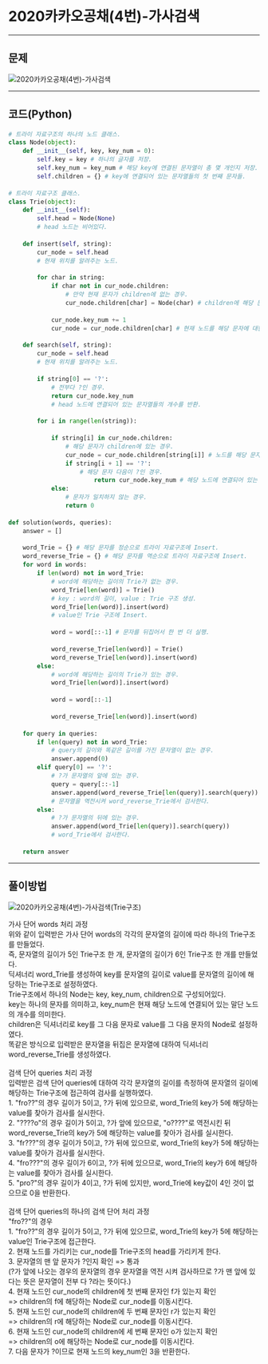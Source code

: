 # 2020카카오공채(4번)-가사검색

****

## 문제

![2020카카오공채(4번)-가사검색](/image_file/2020카카오공채(4번)-가사검색.png)

****

## 코드(Python)
```Python
# 트라이 자료구조의 하나의 노드 클래스.
class Node(object):
    def __init__(self, key, key_num = 0):
        self.key = key # 하나의 글자를 저장.
        self.key_num = key_num # 해당 key에 연결된 문자열이 총 몇 개인지 저장.
        self.children = {} # key에 연결되어 있는 문자열들의 첫 번째 문자들.

# 트라이 자료구조 클래스.
class Trie(object):
    def __init__(self):
        self.head = Node(None)
        # head 노드는 비어있다.

    def insert(self, string):
        cur_node = self.head
        # 현재 위치를 알려주는 노드.

        for char in string:
            if char not in cur_node.children:
                # 만약 현재 문자가 children에 없는 경우.
                cur_node.children[char] = Node(char) # children에 해당 문자에 대한 노드를 추가.

            cur_node.key_num += 1
            cur_node = cur_node.children[char] # 현재 노드를 해당 문자에 대한 다음 노드로 이동시킨다.

    def search(self, string):
        cur_node = self.head
        # 현재 위치를 알려주는 노드.

        if string[0] == '?':
            # 전부다 ?인 경우.
            return cur_node.key_num
            # head 노드에 연결되어 있는 문자열들의 개수를 반환.
        
        for i in range(len(string)):

            if string[i] in cur_node.children:
                # 해당 문자가 children에 있는 경우.
                cur_node = cur_node.children[string[i]] # 노드를 해당 문자에 대한 다음 노드로 이동시킨다.
                if string[i + 1] == '?':
                    # 해당 문자 다음이 ?인 경우.
                        return cur_node.key_num # 해당 노드에 연결되어 있는 문자열들의 개수를 반환.
            else:
                # 문자가 일치하지 않는 경우.
                return 0

def solution(words, queries):
    answer = []

    word_Trie = {} # 해당 문자를 정순으로 트라이 자료구조에 Insert.
    word_reverse_Trie = {} # 해당 문자를 역순으로 트라이 자료구조에 Insert.
    for word in words:
        if len(word) not in word_Trie:
            # word에 해당하는 길이의 Trie가 없는 경우.
            word_Trie[len(word)] = Trie()
            # key : word의 길이, value : Trie 구조 생성.
            word_Trie[len(word)].insert(word)
            # value인 Trie 구조에 Insert.

            word = word[::-1] # 문자를 뒤집어서 한 번 더 실행.

            word_reverse_Trie[len(word)] = Trie()
            word_reverse_Trie[len(word)].insert(word)
        else:
            # word에 해당하는 길이의 Trie가 있는 경우.
            word_Trie[len(word)].insert(word)

            word = word[::-1]

            word_reverse_Trie[len(word)].insert(word)

    for query in queries:
        if len(query) not in word_Trie:
            # query의 길이와 똑같은 길이를 가진 문자열이 없는 경우.
            answer.append(0)
        elif query[0] == '?':
            # ?가 문자열의 앞에 있는 경우.
            query = query[::-1]
            answer.append(word_reverse_Trie[len(query)].search(query))
            # 문자열을 역전시켜 word_reverse_Trie에서 검사한다.
        else:
            # ?가 문자열의 뒤에 있는 경우.
            answer.append(word_Trie[len(query)].search(query))
            # word_Trie에서 검사한다.

    return answer
```

****

## 풀이방법

![2020카카오공채(4번)-가사검색(Trie구조)](/image_file/2020카카오공채(4번)-가사검색(Trie구조).png)

가사 단어 words 처리 과정
<br> 위와 같이 입력받은 가사 단어 words의 각각의 문자열의 길이에 따라 하나의 Trie구조를 만들었다.
<br> 즉, 문자열의 길이가 5인 Trie구조 한 개, 문자열의 길이가 6인 Trie구조 한 개를 만들었다.
<br> 딕셔너리 word_Trie를 생성하여 key를 문자열의 길이로 value를 문자열의 길이에 해당하는 Trie구조로 설정하였다.
<br> Trie구조에서 하나의 Node는 key, key_num, children으로 구성되어있다.
<br> key는 하나의 문자를 의미하고, key_num은 현재 해당 노드에 연결되어 있는 말단 노드의 개수를 의미한다.
<br> children은 딕셔너리로 key를 그 다음 문자로 value를 그 다음 문자의 Node로 설정하였다.
<br> 똑같은 방식으로 입력받은 문자열을 뒤집은 문자열에 대하여 딕셔너리 word_reverse_Trie를 생성하였다.
<br>
<br> 검색 단어 queries 처리 과정
<br> 입력받은 검색 단어 queries에 대하여 각각 문자열의 길이를 측정하여 문자열의 길이에 해당하는 Trie구조에 접근하여 검사를 실행하였다.
<br> 1. "fro??"의 경우 길이가 5이고, ?가 뒤에 있으므로, word_Trie의 key가 5에 해당하는 value를 찾아가 검사를 실시한다.
<br> 2. "????o"의 경우 길이가 5이고, ?가 앞에 있으므로, "o????"로 역전시킨 뒤 word_reverse_Trie의 key가 5에 해당하는 value를 찾아가 검사를 실시한다.
<br> 3. "fr???"의 경우 길이가 5이고, ?가 뒤에 있으므로, word_Trie의 key가 5에 해당하는 value를 찾아가 검사를 실시한다.
<br> 4. "fro???"의 경우 길이가 6이고, ?가 뒤에 있으므로, word_Trie의 key가 6에 해당하는 value를 찾아가 검사를 실시한다.
<br> 5. "pro?"의 경우 길이가 4이고, ?가 뒤에 있지만, word_Trie에 key값이 4인 것이 없으므로 0을 반환한다.
<br>
<br> 검색 단어 queries의 하나의 검색 단어 처리 과정
<br> "fro??"의 경우
<br> 1. "fro??"의 경우 길이가 5이고, ?가 뒤에 있으므로, word_Trie의 key가 5에 해당하는 value인 Trie구조에 접근한다.
<br> 2. 현재 노드를 가리키는 cur_node를 Trie구조의 head를 가리키게 한다.
<br> 3. 문자열의 맨 앞 문자가 ?인지 확인 => 통과
<br> (?가 앞에 나오는 경우의 문자열의 경우 문자열을 역전 시켜 검사하므로 ?가 맨 앞에 있다는 뜻은 문자열이 전부 다 ?라는 뜻이다.)
<br> 4. 현재 노드인 cur_node의 children에 첫 번째 문자인 f가 있는지 확인
<br> => children의 f에 해당하는 Node로 cur_node를 이동시킨다.
<br> 5. 현재 노드인 cur_node의 children에 두 번째 문자인 r가 있는지 확인
<br> => children의 r에 해당하는 Node로 cur_node를 이동시킨다.
<br> 6. 현재 노드인 cur_node의 children에 세 번째 문자인 o가 있는지 확인
<br> => children의 o에 해당하는 Node로 cur_node를 이동시킨다.
<br> 7. 다음 문자가 ?이므로 현재 노드의 key_num인 3을 반환한다.
